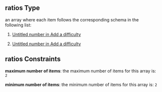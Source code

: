 ## ratios Type

an array where each item follows the corresponding schema in the following list:

1.  [Untitled number in Add a difficulty](add-difficulty-properties-publishing-properties-ratios-items-0.md "check type definition")

2.  [Untitled number in Add a difficulty](add-difficulty-properties-publishing-properties-ratios-items-1.md "check type definition")

## ratios Constraints

**maximum number of items**: the maximum number of items for this array is: `2`

**minimum number of items**: the minimum number of items for this array is: `2`
